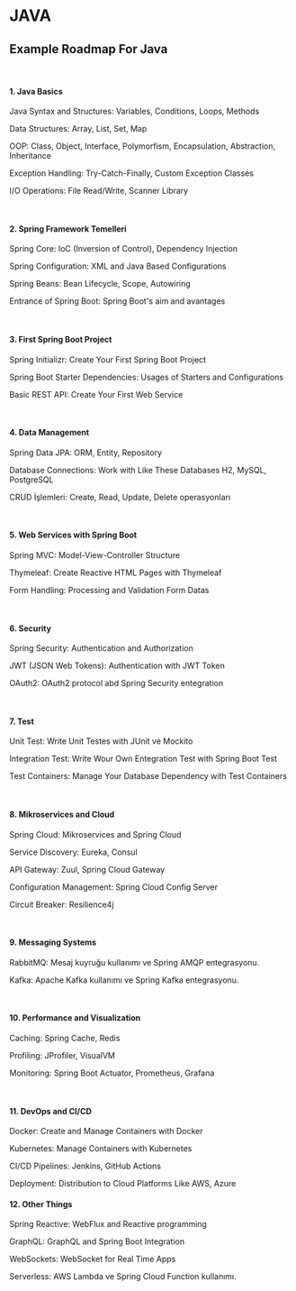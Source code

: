 # JAVA
<h2 id="roadmap">Example Roadmap For Java</h2>
<br>
<h4>1. Java Basics</h4>
<p>Java Syntax and Structures: Variables, Conditions, Loops, Methods</p>
<p>Data Structures: Array, List, Set, Map</p>
<p>OOP: Class, Object, Interface, Polymorfism, Encapsulation, Abstraction, Inheritance</p>
<p>Exception Handling: Try-Catch-Finally, Custom Exception Classes</p>
<p>I/O Operations: File Read/Write, Scanner Library</p>
<br>
<h4>2. Spring Framework Temelleri</h4>
<p>Spring Core: IoC (Inversion of Control), Dependency Injection</p>
<p>Spring Configuration: XML and Java Based Configurations</p>
<p>Spring Beans: Bean Lifecycle, Scope, Autowiring</p>
<p>Entrance of Spring Boot: Spring Boot's aim and avantages</p>
<br>
<h4>3. First Spring Boot Project</h4>
<p>Spring Initializr: Create Your First Spring Boot Project</p>
<p>Spring Boot Starter Dependencies: Usages of Starters and Configurations</p>
<p>Basic REST API: Create Your First Web Service</p>
<br>
<h4>4. Data Management</h4>
<p>Spring Data JPA: ORM, Entity, Repository</p>
<p>Database Connections: Work with Like These Databases H2, MySQL, PostgreSQL</p>
<p>CRUD İşlemleri: Create, Read, Update, Delete operasyonları</p>
<br>
<h4>5. Web Services with Spring Boot</h4>
<p>Spring MVC: Model-View-Controller Structure</p>
<p>Thymeleaf: Create Reactive HTML Pages with Thymeleaf</p>
<p>Form Handling: Processing and Validation Form Datas</p>
<br>
<h4>6. Security</h4>
<p>Spring Security: Authentication and Authorization</p>
<p>JWT (JSON Web Tokens): Authentication with JWT Token</p>
<p>OAuth2: OAuth2 protocol abd Spring Security entegration</p>
<br>
<h4>7. Test</h4>
<p>Unit Test: Write Unit Testes with JUnit ve Mockito</p>
<p>Integration Test: Write Wour Own Entegration Test with Spring Boot Test</p>
<p>Test Containers: Manage Your Database Dependency with Test Containers</p>
<br>
<h4>8. Mikroservices and Cloud</h4>
<p>Spring Cloud: Mikroservices and Spring Cloud</p>
<p>Service Discovery: Eureka, Consul</p>
<p>API Gateway: Zuul, Spring Cloud Gateway</p>
<p>Configuration Management: Spring Cloud Config Server</p>
<p>Circuit Breaker: Resilience4j</p>
<br>
<h4>9. Messaging Systems</h4>
<p>RabbitMQ: Mesaj kuyruğu kullanımı ve Spring AMQP entegrasyonu.</p>
<p>Kafka: Apache Kafka kullanımı ve Spring Kafka entegrasyonu.</p>
<br>
<h4>10. Performance and Visualization</h4>
<p>Caching: Spring Cache, Redis</p>
<p>Profiling: JProfiler, VisualVM</p>
<p>Monitoring: Spring Boot Actuator, Prometheus, Grafana</p>
<br>
<h4>11. DevOps and CI/CD</h4>
<p>Docker: Create and Manage Containers with Docker</p>
<p>Kubernetes: Manage Containers with Kubernetes</p>
<p>CI/CD Pipelines: Jenkins, GitHub Actions</p>
<p>Deployment: Distribution to Cloud Platforms Like AWS, Azure</p>

<h4>12. Other Things</h4>
<p>Spring Reactive: WebFlux and Reactive programming</p>
<p>GraphQL: GraphQL and Spring Boot Integration</p>
<p>WebSockets: WebSocket for Real Time Apps</p>
Serverless: AWS Lambda ve Spring Cloud Function kullanımı.
